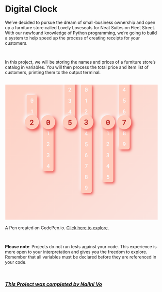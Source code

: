 # Digital Clock

We’ve decided to pursue the dream of small-business ownership and open up a furniture store called Lovely Loveseats for Neat Suites on Fleet Street. With our newfound knowledge of Python programming, we’re going to build a system to help speed up the process of creating receipts for your customers.<br>

<br>

In this project, we will be storing the names and prices of a furniture store’s catalog in variables. You will then process the total price and item list of customers, printing them to the output terminal.

<br>

<img src="https://github.com/Nalini1998/Digital-Clock/blob/main/Digital_Clock.PNG" alt="Digital Clock" title="Digital Clock">

<br>

A Pen created on CodePen.io. [Click here to explore](https://codepen.io/Nalini1998/full/jOdQJvX).

<br>

**Please note**: Projects do not run tests against your code. This experience is more open to your interpretation and gives you the freedom to explore. Remember that all variables must be declared before they are referenced in your code.

<br>
  
### ***[This Project was completed by Nalini Vo](https://github.com/Nalini1998)***
